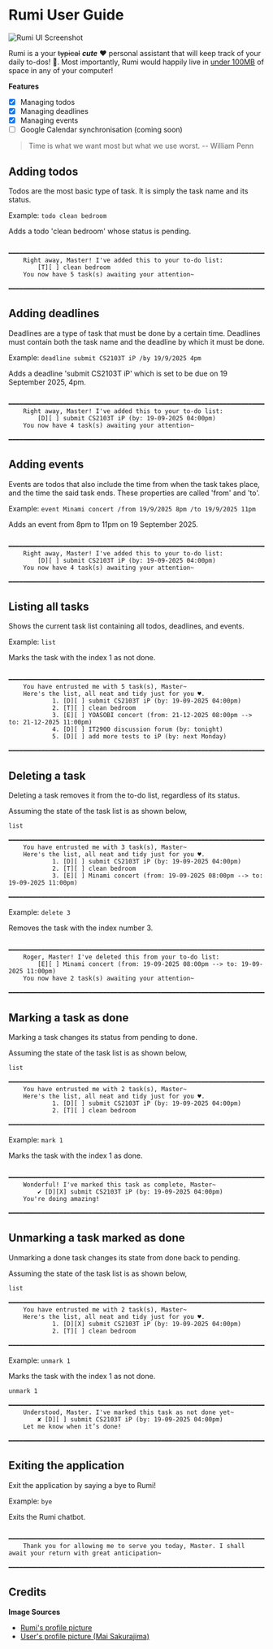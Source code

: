 # Rumi User Guide

![Rumi UI Screenshot](./Ui.png)


Rumi is a your ~~typical~~ _**cute**_ :heart: personal assistant that will keep track of your daily to-dos! :calendar:. Most importantly, Rumi would happily live in <ins>under 100MB</ins> of space in any of your computer!

**Features**
- [x] Managing todos
- [x] Managing deadlines
- [x] Managing events
- [ ] Google Calendar synchronisation (coming soon)

> Time is what we want most but what we use worst. -- William Penn

## Adding todos
Todos are the most basic type of task. It is simply the task name and its status.

Example: `todo clean bedroom`

Adds a todo 'clean bedroom' whose status is pending.

```
    ━━━━━━━━━━━━━━━━━━━━━━━━━━━━━━━━━━━━━━━━━━━━━━━━━━━━━━━━━━━━━━━━━━━━━━━━━━
    Right away, Master! I've added this to your to-do list:
        [T][ ] clean bedroom
    You now have 5 task(s) awaiting your attention~
    ━━━━━━━━━━━━━━━━━━━━━━━━━━━━━━━━━━━━━━━━━━━━━━━━━━━━━━━━━━━━━━━━━━━━━━━━━━
```

## Adding deadlines
Deadlines are a type of task that must be done by a certain time. Deadlines must contain both the task name and the deadline by which it must be done.

Example: `deadline submit CS2103T iP /by 19/9/2025 4pm`

Adds a deadline 'submit CS2103T iP' which is set to be due on 19 September 2025, 4pm.

```
    ━━━━━━━━━━━━━━━━━━━━━━━━━━━━━━━━━━━━━━━━━━━━━━━━━━━━━━━━━━━━━━━━━━━━━━━━━━
    Right away, Master! I've added this to your to-do list:
        [D][ ] submit CS2103T iP (by: 19-09-2025 04:00pm)
    You now have 4 task(s) awaiting your attention~
    ━━━━━━━━━━━━━━━━━━━━━━━━━━━━━━━━━━━━━━━━━━━━━━━━━━━━━━━━━━━━━━━━━━━━━━━━━━
```

## Adding events
Events are todos that also include the time from when the task takes place, and the time the said task ends. These properties are called 'from' and 'to'.

Example: `event Minami concert /from 19/9/2025 8pm /to 19/9/2025 11pm` 

Adds an event from 8pm to 11pm on 19 September 2025.

```
    ━━━━━━━━━━━━━━━━━━━━━━━━━━━━━━━━━━━━━━━━━━━━━━━━━━━━━━━━━━━━━━━━━━━━━━━━━━
    Right away, Master! I've added this to your to-do list:
        [D][ ] submit CS2103T iP (by: 19-09-2025 04:00pm)
    You now have 4 task(s) awaiting your attention~
    ━━━━━━━━━━━━━━━━━━━━━━━━━━━━━━━━━━━━━━━━━━━━━━━━━━━━━━━━━━━━━━━━━━━━━━━━━━
```

## Listing all tasks
Shows the current task list containing all todos, deadlines, and events.

Example: `list`

Marks the task with the index 1 as not done.
```
    ━━━━━━━━━━━━━━━━━━━━━━━━━━━━━━━━━━━━━━━━━━━━━━━━━━━━━━━━━━━━━━━━━━━━━━━━━━
    You have entrusted me with 5 task(s), Master~
    Here's the list, all neat and tidy just for you ♥.
            1. [D][ ] submit CS2103T iP (by: 19-09-2025 04:00pm)
            2. [T][ ] clean bedroom
            3. [E][ ] YOASOBI concert (from: 21-12-2025 08:00pm --> to: 21-12-2025 11:00pm)
            4. [D][ ] IT2900 discussion forum (by: tonight)
            5. [D][ ] add more tests to iP (by: next Monday)
    ━━━━━━━━━━━━━━━━━━━━━━━━━━━━━━━━━━━━━━━━━━━━━━━━━━━━━━━━━━━━━━━━━━━━━━━━━━
```

## Deleting a task 
Deleting a task removes it from the to-do list, regardless of its status.

Assuming the state of the task list is as shown below,
```
list
    ━━━━━━━━━━━━━━━━━━━━━━━━━━━━━━━━━━━━━━━━━━━━━━━━━━━━━━━━━━━━━━━━━━━━━━━━━━
    You have entrusted me with 3 task(s), Master~
    Here's the list, all neat and tidy just for you ♥.
            1. [D][ ] submit CS2103T iP (by: 19-09-2025 04:00pm)
            2. [T][ ] clean bedroom
            3. [E][ ] Minami concert (from: 19-09-2025 08:00pm --> to: 19-09-2025 11:00pm)
    ━━━━━━━━━━━━━━━━━━━━━━━━━━━━━━━━━━━━━━━━━━━━━━━━━━━━━━━━━━━━━━━━━━━━━━━━━━
```

Example: `delete 3`

Removes the task with the index number 3.
```
    ━━━━━━━━━━━━━━━━━━━━━━━━━━━━━━━━━━━━━━━━━━━━━━━━━━━━━━━━━━━━━━━━━━━━━━━━━━
    Roger, Master! I've deleted this from your to-do list:
        [E][ ] Minami concert (from: 19-09-2025 08:00pm --> to: 19-09-2025 11:00pm)
    You now have 2 task(s) awaiting your attention~
    ━━━━━━━━━━━━━━━━━━━━━━━━━━━━━━━━━━━━━━━━━━━━━━━━━━━━━━━━━━━━━━━━━━━━━━━━━━
```


## Marking a task as done
Marking a task changes its status from pending to done.

Assuming the state of the task list is as shown below,
```
list
    ━━━━━━━━━━━━━━━━━━━━━━━━━━━━━━━━━━━━━━━━━━━━━━━━━━━━━━━━━━━━━━━━━━━━━━━━━━
    You have entrusted me with 2 task(s), Master~
    Here's the list, all neat and tidy just for you ♥.
            1. [D][ ] submit CS2103T iP (by: 19-09-2025 04:00pm)
            2. [T][ ] clean bedroom
    ━━━━━━━━━━━━━━━━━━━━━━━━━━━━━━━━━━━━━━━━━━━━━━━━━━━━━━━━━━━━━━━━━━━━━━━━━━
```

Example: `mark 1`

Marks the task with the index 1 as done.
```
    ━━━━━━━━━━━━━━━━━━━━━━━━━━━━━━━━━━━━━━━━━━━━━━━━━━━━━━━━━━━━━━━━━━━━━━━━━━
    Wonderful! I've marked this task as complete, Master~
        ✔ [D][X] submit CS2103T iP (by: 19-09-2025 04:00pm)
    You're doing amazing!
    ━━━━━━━━━━━━━━━━━━━━━━━━━━━━━━━━━━━━━━━━━━━━━━━━━━━━━━━━━━━━━━━━━━━━━━━━━━
```

## Unmarking a task marked as done
Unmarking a done task changes its state from done back to pending.

Assuming the state of the task list is as shown below,
```
list
    ━━━━━━━━━━━━━━━━━━━━━━━━━━━━━━━━━━━━━━━━━━━━━━━━━━━━━━━━━━━━━━━━━━━━━━━━━━
    You have entrusted me with 2 task(s), Master~
    Here's the list, all neat and tidy just for you ♥.
            1. [D][X] submit CS2103T iP (by: 19-09-2025 04:00pm)
            2. [T][ ] clean bedroom
    ━━━━━━━━━━━━━━━━━━━━━━━━━━━━━━━━━━━━━━━━━━━━━━━━━━━━━━━━━━━━━━━━━━━━━━━━━━
```

Example: `unmark 1`

Marks the task with the index 1 as not done.
```
unmark 1
    ━━━━━━━━━━━━━━━━━━━━━━━━━━━━━━━━━━━━━━━━━━━━━━━━━━━━━━━━━━━━━━━━━━━━━━━━━━
    Understood, Master. I've marked this task as not done yet~
        ✘ [D][ ] submit CS2103T iP (by: 19-09-2025 04:00pm)
    Let me know when it’s done!
    ━━━━━━━━━━━━━━━━━━━━━━━━━━━━━━━━━━━━━━━━━━━━━━━━━━━━━━━━━━━━━━━━━━━━━━━━━━
```

## Exiting the application
Exit the application by saying a bye to Rumi!

Example: `bye`

Exits the Rumi chatbot.
```
    ━━━━━━━━━━━━━━━━━━━━━━━━━━━━━━━━━━━━━━━━━━━━━━━━━━━━━━━━━━━━━━━━━━━━━━━━━━
    Thank you for allowing me to serve you today, Master. I shall await your return with great anticipation~
    ━━━━━━━━━━━━━━━━━━━━━━━━━━━━━━━━━━━━━━━━━━━━━━━━━━━━━━━━━━━━━━━━━━━━━━━━━━
```

## Credits
**Image Sources**
- [Rumi's profile picture](https://avatars.alphacoders.com/avatars/view/304708)
- [User's profile picture (Mai Sakurajima)](https://in.pinterest.com/pin/835417799657072728/)